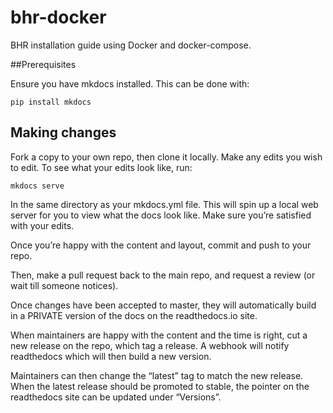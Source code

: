 # bhr-docker
BHR installation guide using Docker and docker-compose.

##Prerequisites

Ensure you have mkdocs installed. This can be done with:

    pip install mkdocs

## Making changes

Fork a copy to your own repo, then clone it locally. Make any edits you wish to edit. To see what your edits look like, run:

    mkdocs serve
    
In the same directory as your mkdocs.yml file. This will spin up a local web server for you to view what the docs look like. Make sure you’re satisfied with your edits.

Once you’re happy with the content and layout, commit and push to your repo.

Then, make a pull request back to the main repo, and request a review (or wait till someone notices).

Once changes have been accepted to master, they will automatically build in a PRIVATE version of the docs on the readthedocs.io site.

When maintainers are happy with the content and the time is right, cut a new release on the repo, which tag a release. A webhook will notify readthedocs which will then build a new version.

Maintainers can then change the “latest” tag to match the new release. When the latest release should be promoted to stable, the pointer on the readthedocs site can be updated under “Versions”.
